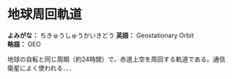 # 地球周回軌道

**よみがな：** ちきゅうしゅうかいきどう 
**英語：** Geostationary Orbit  
**略語：** GEO 

地球の自転と同じ周期（約24時間）で、赤道上空を周回する軌道である。通信衛星によく使われる．．．
